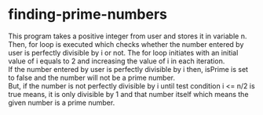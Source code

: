# finding-prime-numbers
This program takes a positive integer from user and stores it in variable n.  
Then, for loop is executed which checks whether the number entered by user is perfectly divisible by i or not.
The for loop initiates with an initial value of i equals to 2 and increasing the value of i in each iteration.  
If the number entered by user is perfectly divisible by i then, isPrime is set to false and the number will not be a prime number.  
But, if the number is not perfectly divisible by i until test condition i &lt;= n/2 is true means, it is only divisible by
1 and that number itself which means the given number is a prime number.
